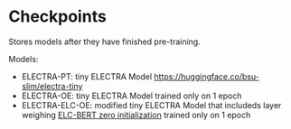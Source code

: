 # Checkpoints
Stores models after they have finished pre-training.

Models:
- ELECTRA-PT: tiny ELECTRA Model https://huggingface.co/bsu-slim/electra-tiny
- ELECTRA-OE: tiny ELECTRA Model trained only on 1 epoch
- ELECTRA-ELC-OE: modified tiny ELECTRA Model that includeds layer weighing [ELC-BERT zero initialization](https://github.com/ltgoslo/elc-bert/blob/main/models/model_elc_bert_zero.py) trained only on 1 epoch
